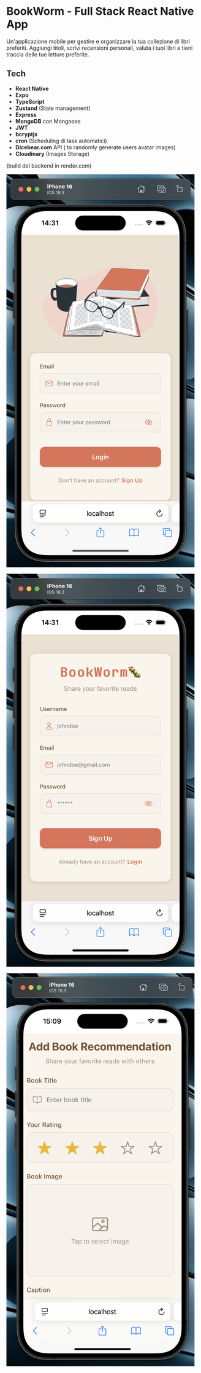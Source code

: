 # BookWorm - Full Stack React Native App

Un'applicazione mobile per gestire e organizzare la tua collezione di libri preferiti. Aggiungi titoli, scrivi recensioni personali, valuta i tuoi libri e tieni traccia delle tue letture preferite.

## Tech

- **React Native**
- **Expo**
- **TypeScript**
- **Zustand** (State management)
- **Express**
- **MongoDB** con Mongoose
- **JWT**
- **bcryptjs**
- **cron** (Scheduling di task automatici)
- **Dicebear.com** API ( to randomly generate users avatar images)
- **Cloudinary** (Images Storage)

(build del backend in render.com)

![ScreenHome](./mobile/assets/images/screen_01.png)

![ScreenHome](./mobile/assets/images/screen_02.png)

![ScreenHome](./mobile/assets/images/screen_03.png)
